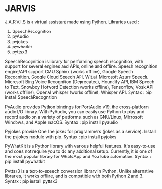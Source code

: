 # JARVIS
J.A.R.V.I.S is a virtual assistant made using Python. 
Libraries used :
1. SpeechRecognition
2. pyAudio
3. pyjokes
4. pywhatkit
5. pyttsx3

SpeechRecognition is  library for performing speech recognition, with support for several engines and APIs, online and offline. Speech recognition engine/API support CMU Sphinx (works offline), Google Speech Recognition, Google Cloud Speech API, Wit.ai, Microsoft Azure Speech, Microsoft Bing Voice Recognition (Deprecated), Houndify API, IBM Speech to Text, Snowboy Hotword Detection (works offline), Tensorflow, Vosk API (works offline), OpenAI whisper (works offline), Whisper API.
Syntax : pip install SpeechRecognition

PyAudio provides Python bindings for PortAudio v19, the cross-platform audio I/O library. With PyAudio, you can easily use Python to play and record audio on a variety of platforms, such as GNU/Linux, Microsoft Windows, and Apple macOS.
Syntax : pip install pyaudio

Pyjokes provide One line jokes for programmers (jokes as a service). Install the pyjokes module with pip.
Syntax : pip install pyjokes

PyWhatKit is a Python library with various helpful features. It's easy-to-use and does not require you to do any additional setup. Currently, it is one of the most popular library for WhatsApp and YouTube automation. 
Syntax : pip install pywhatkit

Pyttsx3 is a text-to-speech conversion library in Python. Unlike alternative libraries, it works offline, and is compatible with both Python 2 and 3.
Syntax : pip install pyttsx3
